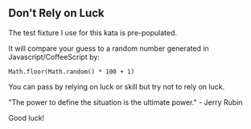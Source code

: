 ## Don't Rely on Luck

The test fixture I use for this kata is pre-populated.

It will compare your guess to a random number generated in Javascript/CoffeeScript by:
```
Math.floor(Math.random() * 100 + 1)
```
You can pass by relying on luck or skill but try not to rely on luck.

"The power to define the situation is the ultimate power." - Jerry Rubin

Good luck!